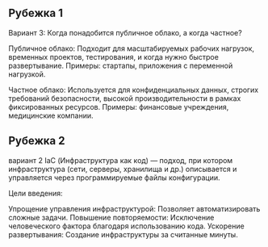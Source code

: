 ## Рубежка 1 ##
Вариант 3: Когда понадобится публичное облако, а когда частное?

Публичное облако:
Подходит для масштабируемых рабочих нагрузок, временных проектов, тестирования, и когда нужно быстрое развертывание. Примеры: стартапы, приложения с переменной нагрузкой.

Частное облако:
Используется для конфиденциальных данных, строгих требований безопасности, высокой производительности в рамках фиксированных ресурсов. Примеры: финансовые учреждения, медицинские компании.

## Рубежка 2 ##
вариант 2
IaC (Инфраструктура как код) — подход, при котором инфраструктура (сети, серверы, хранилища и др.) описывается и управляется через программируемые файлы конфигурации.

Цели введения:

Упрощение управления инфраструктурой: Позволяет автоматизировать сложные задачи.
Повышение повторяемости: Исключение человеческого фактора благодаря использованию кода.
Ускорение развертывания: Создание инфраструктуры за считанные минуты.
